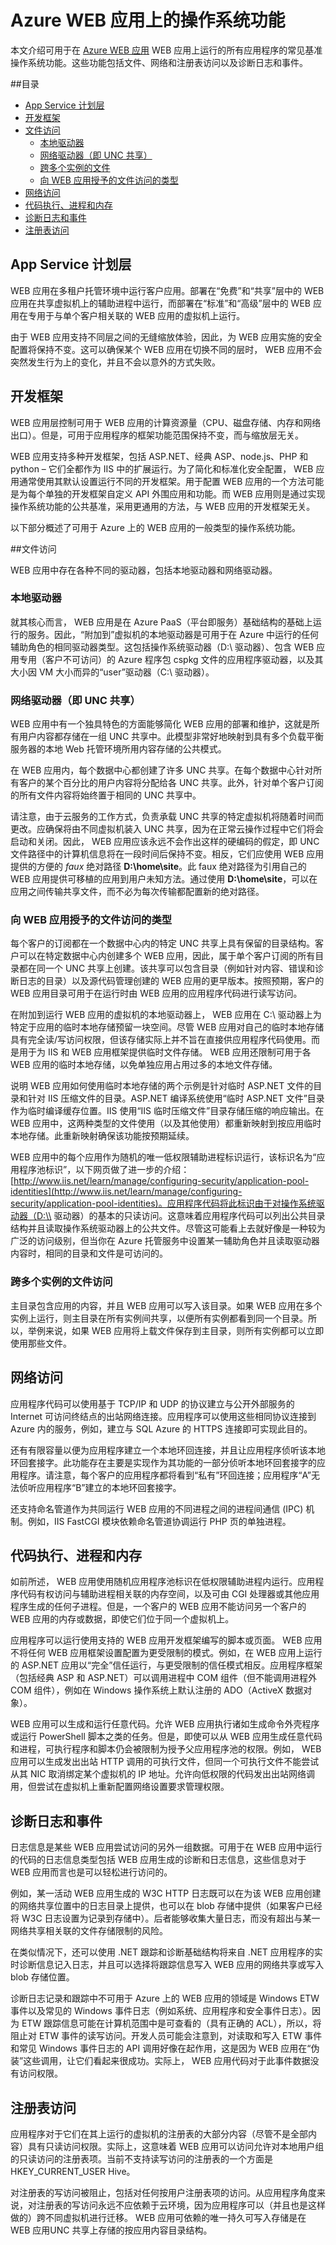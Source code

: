 <properties 
	pageTitle="Azure WEB 应用上的操作系统功能" 
	description="了解可用于 Azure WEB 应用上的 WEB 应用的操作系统功能" 
	services="app-service\web" 
	documentationCenter="" 
	authors="cephalin" 
	manager="wpickett" 
	editor="mollybos"/>

<tags
	ms.service="web-sites"
	ms.date="09/29/2015"
	wacn.date="01/21/2016"/>

# Azure WEB 应用上的操作系统功能 #

本文介绍可用于在 [Azure WEB 应用](/documentation/services/web-sites/) WEB 应用上运行的所有应用程序的常见基准操作系统功能。这些功能包括文件、网络和注册表访问以及诊断日志和事件。

##目录

* [App Service 计划层](#tiers)
* [开发框架](#developmentframeworks)
* [文件访问](#FileAccess)
	* [本地驱动器](#LocalDrives)
	* [网络驱动器（即 UNC 共享）](#NetworkDrives)
	* [跨多个实例的文件](#multipleinstances)
	* [向 WEB 应用授予的文件访问的类型](#TypesOfFileAccess)
* [网络访问](#NetworkAccess)
* [代码执行、进程和内存](#Code)
* [诊断日志和事件](#Diagnostics)
* [注册表访问](#RegistryAccess)
<a id="tiers"></a>
## App Service 计划层

WEB 应用在多租户托管环境中运行客户应用。部署在“免费”和“共享”层中的 WEB 应用在共享虚拟机上的辅助进程中运行，而部署在“标准”和“高级”层中的 WEB 应用在专用于与单个客户相关联的 WEB 应用的虚拟机上运行。

由于 WEB 应用支持不同层之间的无缝缩放体验，因此，为 WEB 应用实施的安全配置将保持不变。这可以确保某个 WEB 应用在切换不同的层时， WEB 应用不会突然发生行为上的变化，并且不会以意外的方式失败。

<a id="developmentframeworks"></a>
## 开发框架

WEB 应用层控制可用于 WEB 应用的计算资源量（CPU、磁盘存储、内存和网络出口）。但是，可用于应用程序的框架功能范围保持不变，而与缩放层无关。

WEB 应用支持多种开发框架，包括 ASP.NET、经典 ASP、node.js、PHP 和 python – 它们全都作为 IIS 中的扩展运行。为了简化和标准化安全配置， WEB 应用通常使用其默认设置运行不同的开发框架。用于配置 WEB 应用的一个方法可能是为每个单独的开发框架自定义 API 外围应用和功能。而 WEB 应用则是通过实现操作系统功能的公共基准，采用更通用的方法，与 WEB 应用的开发框架无关。

以下部分概述了可用于 Azure 上的 WEB 应用的一般类型的操作系统功能。

<a id="FileAccess"></a>
##文件访问

WEB 应用中存在各种不同的驱动器，包括本地驱动器和网络驱动器。

<a id="LocalDrives"></a>
### 本地驱动器

就其核心而言， WEB 应用是在 Azure PaaS（平台即服务）基础结构的基础上运行的服务。因此，“附加到”虚拟机的本地驱动器是可用于在 Azure 中运行的任何辅助角色的相同驱动器类型。这包括操作系统驱动器（D:\\ 驱动器）、包含 WEB 应用专用（客户不可访问）的 Azure 程序包 cspkg 文件的应用程序驱动器，以及其大小因 VM 大小而异的“user”驱动器（C:\\ 驱动器）。

<a id="NetworkDrives"></a>
### 网络驱动器（即 UNC 共享）

WEB 应用中有一个独具特色的方面能够简化 WEB 应用的部署和维护，这就是所有用户内容都存储在一组 UNC 共享中。此模型非常好地映射到具有多个负载平衡服务器的本地 Web 托管环境所用内容存储的公共模式。

在 WEB 应用内，每个数据中心都创建了许多 UNC 共享。在每个数据中心针对所有客户的某个百分比的用户内容将分配给各 UNC 共享。此外，针对单个客户订阅的所有文件内容将始终置于相同的 UNC 共享中。

请注意，由于云服务的工作方式，负责承载 UNC 共享的特定虚拟机将随着时间而更改。应确保将由不同虚拟机装入 UNC 共享，因为在正常云操作过程中它们将会启动和关闭。因此， WEB 应用应该永远不会作出这样的硬编码的假定，即 UNC 文件路径中的计算机信息将在一段时间后保持不变。相反，它们应使用 WEB 应用提供的方便的 *faux* 绝对路径 **D:\\home\\site**。此 faux 绝对路径为引用自己的 WEB 应用提供可移植的应用到用户未知方法。通过使用 **D:\\home\\site**，可以在应用之间传输共享文件，而不必为每次传输都配置新的绝对路径。

<a id="TypesOfFileAccess"></a>
### 向 WEB 应用授予的文件访问的类型

每个客户的订阅都在一个数据中心内的特定 UNC 共享上具有保留的目录结构。客户可以在特定数据中心内创建多个 WEB 应用，因此，属于单个客户订阅的所有目录都在同一个 UNC 共享上创建。该共享可以包含目录（例如针对内容、错误和诊断日志的目录）以及源代码管理创建的 WEB 应用的更早版本。按照预期，客户的 WEB 应用目录可用于在运行时由 WEB 应用的应用程序代码进行读写访问。

在附加到运行 WEB 应用的虚拟机的本地驱动器上， WEB 应用在 C:\\ 驱动器上为特定于应用的临时本地存储预留一块空间。尽管 WEB 应用对自己的临时本地存储具有完全读/写访问权限，但该存储实际上并不旨在直接供应用程序代码使用。而是用于为 IIS 和 WEB 应用框架提供临时文件存储。 WEB 应用还限制可用于各 WEB 应用的临时本地存储，以免单独应用占用过多的本地文件存储。

说明 WEB 应用如何使用临时本地存储的两个示例是针对临时 ASP.NET 文件的目录和针对 IIS 压缩文件的目录。ASP.NET 编译系统使用“临时 ASP.NET 文件”目录作为临时编译缓存位置。IIS 使用“IIS 临时压缩文件”目录存储压缩的响应输出。在 WEB 应用中，这两种类型的文件使用（以及其他使用）都重新映射到按应用临时本地存储。此重新映射确保该功能按预期延续。

WEB 应用中的每个应用作为随机的唯一低权限辅助进程标识运行，该标识名为“应用程序池标识”，以下网页做了进一步的介绍：[http://www.iis.net/learn/manage/configuring-security/application-pool-identities](http://www.iis.net/learn/manage/configuring-security/application-pool-identities)。应用程序代码将此标识由于对操作系统驱动器（D:\\ 驱动器）的基本的只读访问。这意味着应用程序代码可以列出公共目录结构并且读取操作系统驱动器上的公共文件。尽管这可能看上去就好像是一种较为广泛的访问级别，但当你在 Azure 托管服务中设置某一辅助角色并且读取驱动器内容时，相同的目录和文件是可访问的。

<a name="multipleinstances"></a>
### 跨多个实例的文件访问

主目录包含应用的内容，并且 WEB 应用可以写入该目录。如果 WEB 应用在多个实例上运行，则主目录在所有实例间共享，以便所有实例都看到同一个目录。所以，举例来说，如果 WEB 应用将上载文件保存到主目录，则所有实例都可以立即使用那些文件。

<a id="NetworkAccess"></a>
## 网络访问
应用程序代码可以使用基于 TCP/IP 和 UDP 的协议建立与公开外部服务的 Internet 可访问终结点的出站网络连接。应用程序可以使用这些相同协议连接到 Azure 内的服务，例如，建立与 SQL Azure 的 HTTPS 连接即可实现此目的。

还有有限容量以便为应用程序建立一个本地环回连接，并且让应用程序侦听该本地环回套接字。此功能存在主要是实现作为其功能的一部分侦听本地环回套接字的应用程序。请注意，每个客户的应用程序都将看到“私有”环回连接；应用程序“A”无法侦听应用程序“B”建立的本地环回套接字。

还支持命名管道作为共同运行 WEB 应用的不同进程之间的进程间通信 (IPC) 机制。例如，IIS FastCGI 模块依赖命名管道协调运行 PHP 页的单独进程。


<a id="Code"></a>
## 代码执行、进程和内存
如前所述， WEB 应用使用随机应用程序池标识在低权限辅助进程内运行。应用程序代码有权访问与辅助进程相关联的内存空间，以及可由 CGI 处理器或其他应用程序生成的任何子进程。但是，一个客户的 WEB 应用不能访问另一个客户的 WEB 应用的内存或数据，即使它们位于同一个虚拟机上。

应用程序可以运行使用支持的 WEB 应用开发框架编写的脚本或页面。 WEB 应用不将任何 WEB 应用框架设置配置为更受限制的模式。例如，在 WEB 应用上运行的 ASP.NET 应用以“完全”信任运行，与更受限制的信任模式相反。应用程序框架（包括经典 ASP 和 ASP.NET）可以调用进程中 COM 组件（但不能调用进程外 COM 组件），例如在 Windows 操作系统上默认注册的 ADO（ActiveX 数据对象）。

WEB 应用可以生成和运行任意代码。允许 WEB 应用执行诸如生成命令外壳程序或运行 PowerShell 脚本之类的任务。但是，即使可以从 WEB 应用生成任意代码和进程，可执行程序和脚本仍会被限制为授予父应用程序池的权限。例如， WEB 应用可以生成发出出站 HTTP 调用的可执行文件，但同一个可执行文件不能尝试从其 NIC 取消绑定某个虚拟机的 IP 地址。允许向低权限的代码发出出站网络调用，但尝试在虚拟机上重新配置网络设置要求管理权限。


<a id="Diagnostics"></a>
## 诊断日志和事件
日志信息是某些 WEB 应用尝试访问的另外一组数据。可用于在 WEB 应用中运行的代码的日志信息类型包括 WEB 应用生成的诊断和日志信息，这些信息对于 WEB 应用而言也是可以轻松进行访问的。

例如，某一活动 WEB 应用生成的 W3C HTTP 日志既可以在为该 WEB 应用创建的网络共享位置中的日志目录上提供，也可以在 blob 存储中提供（如果客户已经将 W3C 日志设置为记录到存储中）。后者能够收集大量日志，而没有超出与某一网络共享相关联的文件存储限制的风险。

在类似情况下，还可以使用 .NET 跟踪和诊断基础结构将来自 .NET 应用程序的实时诊断信息记入日志，并且可以选择将跟踪信息写入 WEB 应用的网络共享或写入 blob 存储位置。

诊断日志记录和跟踪中不可用于 Azure 上的 WEB 应用的领域是 Windows ETW 事件以及常见的 Windows 事件日志（例如系统、应用程序和安全事件日志）。因为 ETW 跟踪信息可能在计算机范围中是可查看的（具有正确的 ACL），所以，将阻止对 ETW 事件的读写访问。开发人员可能会注意到，对读取和写入 ETW 事件和常见 Windows 事件日志的 API 调用好像在起作用，这是因为 WEB 应用在“伪装”这些调用，让它们看起来很成功。实际上， WEB 应用代码对于此事件数据没有访问权限。

<a id="RegistryAccess"></a>
## 注册表访问
应用程序对于它们在其上运行的虚拟机的注册表的大部分内容（尽管不是全部内容）具有只读访问权限。实际上，这意味着 WEB 应用可以访问允许对本地用户组的只读访问的注册表项。当前不支持读写访问的注册表的一个方面是 HKEY\_CURRENT\_USER Hive。

对注册表的写访问被阻止，包括对任何按用户注册表项的访问。从应用程序角度来说，对注册表的写访问永远不应依赖于云环境，因为应用程序可以（并且也是这样做的）跨不同虚拟机进行迁移。 WEB 应用可依赖的唯一持久可写入存储是在 WEB 应用UNC 共享上存储的按应用内容目录结构。

<!---HONumber=79-->